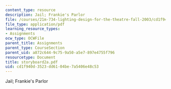 ```yaml
---
content_type: resource
description: Jail; Frankie's Parlor
file: /courses/21m-734-lighting-design-for-the-theatre-fall-2003/cd1f940d3523dd6104be7a5406e48c53_storyboard2a.pdf
file_type: application/pdf
learning_resource_types:
- Assignments
ocw_type: OCWFile
parent_title: Assignments
parent_type: CourseSection
parent_uid: a872c644-9c75-9a50-a5e7-897e4755f796
resourcetype: Document
title: storyboard2a.pdf
uid: cd1f940d-3523-dd61-04be-7a5406e48c53
---
```

Jail; Frankie's Parlor

